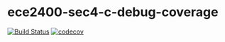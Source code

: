 # ece2400-sec4-c-debug-coverage
[![Build Status](https://travis-ci.org/jw829/ece2400-sec4-c-debug-coverage.svg?branch=master)](https://travis-ci.org/jw829/ece2400-sec4-c-debug-coverage)
[![codecov](https://codecov.io/gh/jw829/ece2400-sec4-c-debug-coverage/branch/master/graph/badge.svg)](https://codecov.io/gh/jw829/ece2400-sec4-c-debug-coverage)

